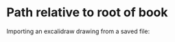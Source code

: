 # Path relative to root of book

Importing an excalidraw drawing from a saved file:

<kroki type="plantuml" root="book" path="/assets/plant-diagram.plantuml" format="png"></kroki>
